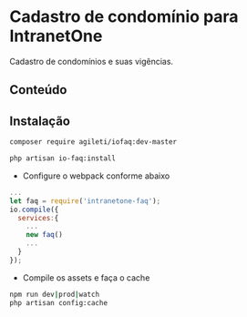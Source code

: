 
# Cadastro de condomínio para IntranetOne
Cadastro de condomínios e suas vigências.
## Conteúdo
 
## Instalação

```sh
composer require agileti/iofaq:dev-master
```
```sh
php artisan io-faq:install
```

- Configure o webpack conforme abaixo 
```js
...
let faq = require('intranetone-faq');
io.compile({
  services:{
    ...
    new faq()
    ...
  }
});

```
- Compile os assets e faça o cache
```sh
npm run dev|prod|watch
php artisan config:cache
```
